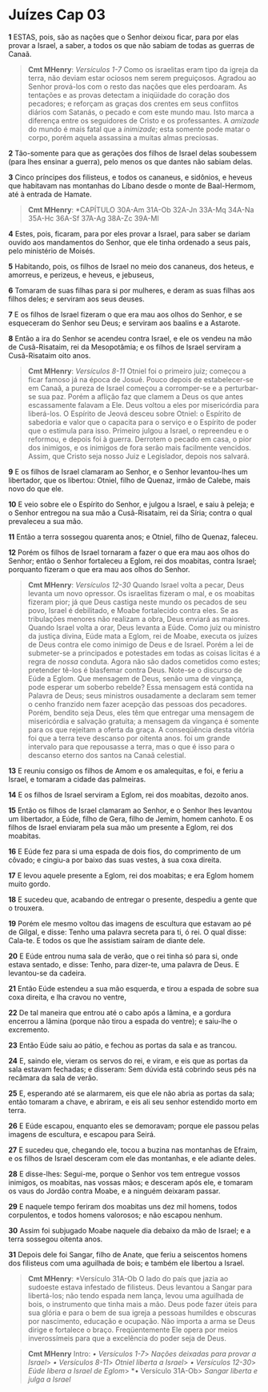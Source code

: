 # Juízes Cap 03

**1** 	ESTAS, pois, são as nações que o Senhor deixou ficar, para por elas provar a Israel, a saber, a todos os que não sabiam de todas as guerras de Canaã.

> **Cmt MHenry**: *Versículos 1-7* Como os israelitas eram tipo da igreja da terra, não deviam estar ociosos nem serem preguiçosos. Agradou ao Senhor prová-los com o resto das nações que eles perdoaram. As tentações e as provas detectam a iniqüidade do coração dos pecadores; e reforçam as graças dos crentes em seus conflitos diários com Satanás, o pecado e com este mundo mau. Isto marca a diferença entre os seguidores de Cristo e os professantes. A *amizade* do mundo é mais fatal que a *inimizade*; esta somente pode matar o corpo, porém aquela assassina a muitas almas preciosas.

**2** 	Tão-somente para que as gerações dos filhos de Israel delas soubessem (para lhes ensinar a guerra), pelo menos os que dantes não sabiam delas.

**3** 	Cinco príncipes dos filisteus, e todos os cananeus, e sidônios, e heveus que habitavam nas montanhas do Líbano desde o monte de Baal-Hermom, até à entrada de Hamate.

> **Cmt MHenry**: *CAPÍTULO 30A-Am 31A-Ob 32A-Jn 33A-Mq 34A-Na 35A-Hc 36A-Sf 37A-Ag 38A-Zc 39A-Ml

**4** 	Estes, pois, ficaram, para por eles provar a Israel, para saber se dariam ouvido aos mandamentos do Senhor, que ele tinha ordenado a seus pais, pelo ministério de Moisés.

**5** 	Habitando, pois, os filhos de Israel no meio dos cananeus, dos heteus, e amorreus, e perizeus, e heveus, e jebuseus,

**6** 	Tomaram de suas filhas para si por mulheres, e deram as suas filhas aos filhos deles; e serviram aos seus deuses.

**7** 	E os filhos de Israel fizeram o que era mau aos olhos do Senhor, e se esqueceram do Senhor seu Deus; e serviram aos baalins e a Astarote.

**8** 	Então a ira do Senhor se acendeu contra Israel, e ele os vendeu na mão de Cusã-Risataim, rei da Mesopotâmia; e os filhos de Israel serviram a Cusã-Risataim oito anos.

> **Cmt MHenry**: *Versículos 8-11* Otniel foi o primeiro juiz; começou a ficar famoso já na época de Josué. Pouco depois de estabelecer-se em Canaã, a pureza de Israel começou a corromper-se e a perturbar-se sua paz. Porém a aflição faz que clamem a Deus os que antes escassamente falavam a Ele. Deus voltou a eles por misericórdia para liberá-los. O Espírito de Jeová desceu sobre Otniel: o Espírito de sabedoria e valor que o capacita para o serviço e o Espírito de poder que o estimula para isso. Primeiro julgou a Israel, o repreendeu e o reformou, e depois foi à guerra. Derrotem o pecado em casa, o pior dos inimigos, e os inimigos de fora serão mais facilmente vencidos. Assim, que Cristo seja nosso Juiz e Legislador, depois nos salvará.

**9** 	E os filhos de Israel clamaram ao Senhor, e o Senhor levantou-lhes um libertador, que os libertou: Otniel, filho de Quenaz, irmão de Calebe, mais novo do que ele.

**10** 	E veio sobre ele o Espírito do Senhor, e julgou a Israel, e saiu à peleja; e o Senhor entregou na sua mão a Cusã-Risataim, rei da Síria; contra o qual prevaleceu a sua mão.

**11** 	Então a terra sossegou quarenta anos; e Otniel, filho de Quenaz, faleceu.

**12** 	Porém os filhos de Israel tornaram a fazer o que era mau aos olhos do Senhor; então o Senhor fortaleceu a Eglom, rei dos moabitas, contra Israel; porquanto fizeram o que era mau aos olhos do Senhor.

> **Cmt MHenry**: *Versículos 12-30* Quando Israel volta a pecar, Deus levanta um novo opressor. Os israelitas fizeram o mal, e os moabitas fizeram pior; já que Deus castiga neste mundo os pecados de seu povo, Israel é debilitado, e Moabe fortalecido contra eles. Se as tribulações menores não realizam a obra, Deus enviará as maiores. Quando Israel volta a orar, Deus levanta a Eúde. Como juiz ou ministro da justiça divina, Eúde mata a Eglom, rei de Moabe, executa os juízes de Deus contra ele como inimigo de Deus e de Israel. Porém a lei de submeter-se a principados e potestades em todas as coisas licitas é a regra de *nossa* conduta. Agora não são dados cometidos como estes; pretender tê-los é blasfemar contra Deus. Note-se o discurso de Eúde a Eglom. Que mensagem de Deus, senão uma de vingança, pode esperar um soberbo rebelde? Essa mensagem está contida na Palavra de Deus; seus ministros ousadamente a declaram sem temer o cenho franzido nem fazer acepção das pessoas dos pecadores. Porém, bendito seja Deus, eles têm que entregar uma mensagem de misericórdia e salvação gratuita; a mensagem da vingança é somente para os que rejeitam a oferta da graça. A conseqüência desta vitória foi que a terra teve descanso por oitenta anos. foi um grande intervalo para que repousasse a terra, mas o que é isso para o descanso eterno dos santos na Canaã celestial.

**13** 	E reuniu consigo os filhos de Amom e os amalequitas, e foi, e feriu a Israel, e tomaram a cidade das palmeiras.

**14** 	E os filhos de Israel serviram a Eglom, rei dos moabitas, dezoito anos.

**15** 	Então os filhos de Israel clamaram ao Senhor, e o Senhor lhes levantou um libertador, a Eúde, filho de Gera, filho de Jemim, homem canhoto. E os filhos de Israel enviaram pela sua mão um presente a Eglom, rei dos moabitas.

**16** 	E Eúde fez para si uma espada de dois fios, do comprimento de um côvado; e cingiu-a por baixo das suas vestes, à sua coxa direita.

**17** 	E levou aquele presente a Eglom, rei dos moabitas; e era Eglom homem muito gordo.

**18** 	E sucedeu que, acabando de entregar o presente, despediu a gente que o trouxera.

**19** 	Porém ele mesmo voltou das imagens de escultura que estavam ao pé de Gilgal, e disse: Tenho uma palavra secreta para ti, ó rei. O qual disse: Cala-te. E todos os que lhe assistiam saíram de diante dele.

**20** 	E Eúde entrou numa sala de verão, que o rei tinha só para si, onde estava sentado, e disse: Tenho, para dizer-te, uma palavra de Deus. E levantou-se da cadeira.

**21** 	Então Eúde estendeu a sua mão esquerda, e tirou a espada de sobre sua coxa direita, e lha cravou no ventre,

**22** 	De tal maneira que entrou até o cabo após a lâmina, e a gordura encerrou a lâmina (porque não tirou a espada do ventre); e saiu-lhe o excremento.

**23** 	Então Eúde saiu ao pátio, e fechou as portas da sala e as trancou.

**24** 	E, saindo ele, vieram os servos do rei, e viram, e eis que as portas da sala estavam fechadas; e disseram: Sem dúvida está cobrindo seus pés na recâmara da sala de verão.

**25** 	E, esperando até se alarmarem, eis que ele não abria as portas da sala; então tomaram a chave, e abriram, e eis ali seu senhor estendido morto em terra.

**26** 	E Eúde escapou, enquanto eles se demoravam; porque ele passou pelas imagens de escultura, e escapou para Seirá.

**27** 	E sucedeu que, chegando ele, tocou a buzina nas montanhas de Efraim, e os filhos de Israel desceram com ele das montanhas, e ele adiante deles.

**28** 	E disse-lhes: Segui-me, porque o Senhor vos tem entregue vossos inimigos, os moabitas, nas vossas mãos; e desceram após ele, e tomaram os vaus do Jordão contra Moabe, e a ninguém deixaram passar.

**29** 	E naquele tempo feriram dos moabitas uns dez mil homens, todos corpulentos, e todos homens valorosos; e não escapou nenhum.

**30** 	Assim foi subjugado Moabe naquele dia debaixo da mão de Israel; e a terra sossegou oitenta anos.

**31** 	Depois dele foi Sangar, filho de Anate, que feriu a seiscentos homens dos filisteus com uma aguilhada de bois; e também ele libertou a Israel.

> **Cmt MHenry**: *Versículo 31A-Ob O lado do país que jazia ao sudoeste estava infestado de filisteus. Deus levantou a Sangar para libertá-los; não tendo espada nem lança, levou uma aguilhada de bois, o instrumento que tinha mais a mão. Deus pode fazer úteis para sua glória e para o bem de sua igreja a pessoas humildes e obscuras por nascimento, educação e ocupação. Não importa a arma se Deus dirige e fortalece o braço. Freqüentemente Ele opera por meios inverossímeis para que a excelência do poder seja de Deus.


> **Cmt MHenry** Intro: *• Versículos 1-7*> *Nações deixadas para provar a Israel*> *• Versículos 8-11*> *Otniel liberta a Israel*> *• Versículos 12-30*> *Eúde libera a Israel de Eglom*> *• Versículo 31A-Ob> *Sangar liberta e julga a Israel*